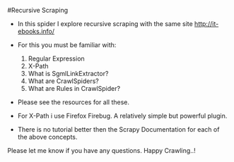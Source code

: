 #Recursive Scraping

- In this spider I explore recursive scraping with the same site http://it-ebooks.info/
- For this you must be familiar with:
  1. Regular Expression
  2. X-Path 
  3. What is SgmlLinkExtractor?
  4. What are CrawlSpiders?
  5. What are Rules in CrawlSpider?
  
- Please see the resources for all these.
- For X-Path i use Firefox Firebug. A relatively simple but powerful plugin.
- There is no tutorial better then the Scrapy Documentation for each of the above concepts.

Please let me know if you have any questions. Happy Crawling..!

